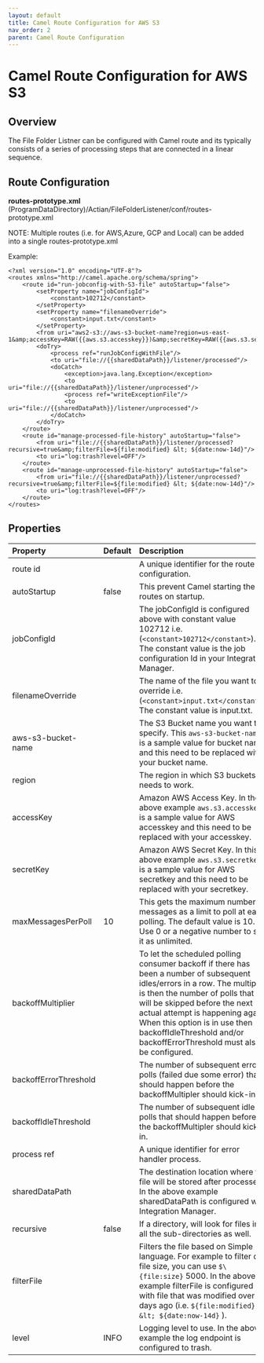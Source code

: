 ```yaml
---
layout: default
title: Camel Route Configuration for AWS S3
nav_order: 2
parent: Camel Route Configuration
---
```

# Camel Route Configuration for AWS S3

## Overview

The File Folder Listner can be configured with Camel route and its typically consists of a series of processing steps that are connected in a linear sequence.

## Route Configuration

**routes-prototype.xml**
(ProgramDataDirectory)/Actian/FileFolderListener/conf/routes-prototype.xml

NOTE: Multiple routes (i.e. for AWS,Azure, GCP and Local) can be added into a single routes-prototype.xml

Example:
```
<?xml version="1.0" encoding="UTF-8"?>
<routes xmlns="http://camel.apache.org/schema/spring">    
    <route id="run-jobconfig-with-S3-file" autoStartup="false">
        <setProperty name="jobConfigId">
            <constant>102712</constant>
        </setProperty>
        <setProperty name="filenameOverride">
            <constant>input.txt</constant>
        </setProperty>
        <from uri="aws2-s3://aws-s3-bucket-name?region=us-east-1&amp;accessKey=RAW({{aws.s3.accesskey}})&amp;secretKey=RAW({{aws.s3.secretkey}})&amp;maxMessagesPerPoll=1&amp;backoffMultiplier=6&amp;backoffErrorThreshold=5&amp;backoffIdleThreshold=5"/>
        <doTry>
            <process ref="runJobConfigWithFile"/>
            <to uri="file://{{sharedDataPath}}/listener/processed"/>
            <doCatch>
                <exception>java.lang.Exception</exception>
                <to uri="file://{{sharedDataPath}}/listener/unprocessed"/>
                <process ref="writeExceptionFile"/>
                <to uri="file://{{sharedDataPath}}/listener/unprocessed"/>
            </doCatch>
        </doTry>
    </route>    
    <route id="manage-processed-file-history" autoStartup="false">
        <from uri="file://{{sharedDataPath}}/listener/processed?recursive=true&amp;filterFile=${file:modified} &lt; ${date:now-14d}"/>
        <to uri="log:trash?level=OFF"/>
    </route>
    <route id="manage-unprocessed-file-history" autoStartup="false">
        <from uri="file://{{sharedDataPath}}/listener/unprocessed?recursive=true&amp;filterFile=${file:modified} &lt; ${date:now-14d}"/>
        <to uri="log:trash?level=OFF"/>
    </route>
</routes>
```
## Properties

| Property                | Default | Description                                                                                                                                                                                                                               |
| :---------------------- | :------ | :---------------------------------------------------------------------------------------------------------------------------------------------------------------------------------------------------------------------------------------- |
| route id                      |         | A unique identifier for the route configuration.                                                                                                                                                                                                     |
| autoStartup           | false       | This prevent Camel starting the routes on startup.                                                                                                                                                                                         |
| jobConfigId              |         | The jobConfigId is configured above with constant value 102712 i.e. (```<constant>102712</constant>```). The constant value is the job configuration Id in your Integration Manager.                                                                                                                                                                                  |
| filenameOverride              |         | The name of the file you want to override i.e. (```<constant>input.txt</constant>```). The constant value is input.txt.                                                                                                                                                                                  |
| aws-s3-bucket-name                  |     | The S3 Bucket name you want to specify. This ```aws-s3-bucket-name``` is a sample value for bucket name and this need to be replaced with your bucket  name.                                                                                                            |
| region      |         | The region in which S3 buckets needs to work.                                                                                                                                                                                              |
| accessKey    |         | Amazon AWS Access Key. In the above example ```aws.s3.accesskey``` is a sample value for AWS accesskey and this need to be replaced with your accesskey.                                                                                                                                                   |
| secretKey         |         | Amazon AWS Secret Key. In this above example ```aws.s3.secretkey``` is a sample value for AWS secretkey and this need to be replaced with your secretkey.                                                                                                                                                                                                 |
| maxMessagesPerPoll      | 10       | This gets the maximum number of messages as a limit to poll at each polling. The default value is 10. Use 0 or a negative number to set it as unlimited.                          |
| backoffMultiplier       |         | To let the scheduled polling consumer backoff if there has been a number of subsequent idles/errors in a row. The multiplier is then the number of polls that will be skipped before the next actual attempt is happening again. When this option is in use then backoffIdleThreshold and/or backoffErrorThreshold must also be configured.                                      |
| backoffErrorThreshold       |         | The number of subsequent error polls (failed due some error) that should happen before the backoffMultipler should kick-in.    |
| backoffIdleThreshold       |         | The number of subsequent idle polls that should happen before the backoffMultipler should kick-in.    |
| process ref       |         | A unique identifier for error handler process.    |
| sharedDataPath       |         | The destination location where the file will be stored after processed. In the above example sharedDataPath is configured with Integration Manager.     |
| recursive       | false       | If a directory, will look for files in all the sub-directories as well.    |
| filterFile      |         | Filters the file based on Simple language. For example to filter on file size, you can use ```$\{file:size}``` 5000. In the above example filterFile is configured with file that was modified over 14 days ago (i.e. ```${file:modified} &lt; ${date:now-14d}``` ).  |
| level       | INFO        | Logging level to use. In the above example the log endpoint is configured to trash.  |